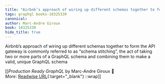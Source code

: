 ```yaml
---
title: "Airbnb’s approach of wiring up different schemas together to form ..."
tags: graphql books-10325339
canonical: 
author: Marc-Andre Giroux
book: 10325339
hide_title: true
---
```


Airbnb’s approach of wiring up different schemas together to form the API gateway is commonly referred to as “schema stitching”, the act of taking two or more parts of a GraphQL schema and combining them to make a valid, unique GraphQL schema


[[<cite>_Production Ready GraphQL_</cite> by Marc-Andre Giroux 📕<br>
_More_: [Readwise URL](https://readwise.io/open/210672388){:target="_blank"}
::wrap]]